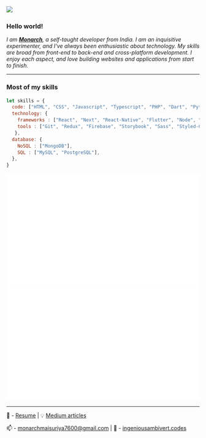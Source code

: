 


<img margin="auto" src="https://i.ibb.co/h29DXtb/w.png"/>

### Hello world!

<p>
  <em>
    I am <a href="https://www.about.me/monarchmaisuriya" target="_blank"> <b>Monarch</b></a>, a self-taught developer from India.
I am an inquisitive experimenter, and I've always been enthusiastic about technology. My skills are broad from front-end to back-end and cross-platform development.
I enjoy each aspect, and love building websites and applications from start to finish. <br>
  </em>  
</p>
<hr>

### Most of my skills 

```javascript
let skills = {
  code: ["HTML", "CSS", "Javascript", "Typescript", "PHP", "Dart", "Python"],
  technology: {
    frameworks : ["React", "Next", "React-Native", "Flutter", "Node", "Express", "EJS", "Feathers", "Flask", "FastAPI"],
    tools : ["Git", "Redux", "Firebase", "Storybook", "Sass", "Styled-Components", "Jest", "Puppeteer"]
   },
  database: {
    NoSQL : ["MongoDB"],
    SQL : ["MySQL", "PostgreSQL"],
  },
}
```

![Monarch's Github Stats](https://github.com/ingeniousambivert/github-stats/blob/master/generated/overview.svg)
![Monarch's Top Langs](https://github.com/ingeniousambivert/github-stats/blob/master/generated/languages.svg)

<hr>



📝 - [Resume](https://docs.google.com/document/d/e/2PACX-1vQslu-y5muQb3KKCsAm8zx7fhZ8CV3ZiA3zWsKcGR1z79byNSH8v4NRD5Fp0XGEcqNLoNNK857T76T-/pub) | :bulb: [Medium articles](https://ingeniousambivert.medium.com/)

📫 - monarchmaisuriya7600@gmail.com | 🔭 - [ingeniousambivert.codes](https://www.ingeniousambivert.codes/)




<!--
**ingeniousambivert/ingeniousambivert** is a ✨ _special_ ✨ repository because its `README.md` (this file) appears on your GitHub profile.

Here are some ideas to get you started:

- 🔭 I’m currently working on ...
- 🌱 I’m currently learning ...
- 👯 I’m looking to collaborate on ...
- 🤔 I’m looking for help with ...
- 💬 Ask me about ...
- 📫 How to reach me: ...
- 😄 Pronouns: ...
- ⚡ Fun fact: ...

-->
